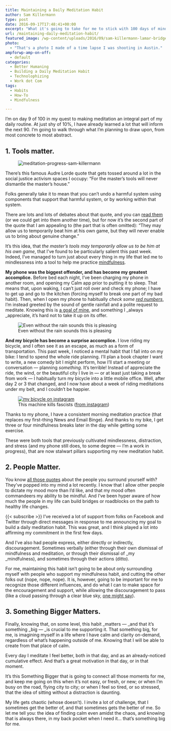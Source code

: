 ```yaml
---
title: Maintaining a Daily Meditation Habit
author: Sam Killermann
type: post
date: 2016-09-17T17:48:41+00:00
excerpt: "What it's going to take for me to stick with 100 days of mindfulness"
url: /maintaining-daily-meditation-habit/
featured_image: /wp-content/uploads/2016/09/sam-killermann-lamar-bridge2.jpg
photo:
  - "That's a photo I made of a time lapse I was shooting in Austin."
ampforwp-amp-on-off:
  - default
categories:
  - Better Humaning
  - Building a Daily Meditation Habit
  - Technolophizing
  - Work dot Com
tags:
  - Habits
  - How-To
  - Mindfulness

---
```

I&#8217;m on day 9 of 100 in my quest to making meditation an integral part of my daily routine. At just shy of 10%, I have already learned a lot that will inform the next 90. I&#8217;m going to walk through what I&#8217;m planning to draw upon, from most concrete to most abstract.

## 1. Tools matter.

<div class="wp-block-image">
  <figure class="alignright"><img data-src="//wp-content/uploads/2016/09/meditation-progress-sam-killermann-e1474133301429.jpg" alt="meditation-progress-sam-killermann" class="wp-image-884 lazy-load" srcset="/wp-content/uploads/2016/09/meditation-progress-sam-killermann-e1474133301429.jpg 350w, /wp-content/uploads/2016/09/meditation-progress-sam-killermann-e1474133301429-150x150.jpg 150w, /wp-content/uploads/2016/09/meditation-progress-sam-killermann-e1474133301429-300x300.jpg 300w" sizes="(max-width: 350px) 100vw, 350px" /></figure>
</div>

There&#8217;s this famous Audre Lorde quote that gets tossed around a lot in the social justice activism spaces I occupy: &#8220;For the master’s tools will never dismantle the master’s house.&#8221;

Folks generally take it to mean that you can&#8217;t undo a harmful system using components that support that harmful system, or by working within that system.

There are lots and lots of debates about that quote, and you can [read them][1] (or we could get into them another time), but for now it&#8217;s the second part of the quote that I am appealing to (the part that is often omitted): &#8220;They may allow us to temporarily beat him at his own game, but they will never enable us to bring about genuine change.&#8221;

It&#8217;s this idea, that _the master&#8217;s tools may temporarily allow us to be him at his own game_, that I&#8217;ve found to be particularly salient this past week. Indeed, I&#8217;ve managed to turn just about every thing in my life that led me to mindlessness into a tool to help me practice [mindfulness][2].

<!--more-->

**My phone was the biggest offender, and has become my greatest accomplice.** Before bed each night, I&#8217;ve been charging my phone in another room, and opening my Calm app prior to putting it to sleep. That means that, upon waking, I can&#8217;t just roll over and check my phone; I have to get up and go to the kitchen (forcing myself to break one part of my bad habit). Then, when I open my phone to habitually _check some [red numbers][3]_, I&#8217;m instead greeted by the sound of gentle rainfall and a polite request to meditate. Knowing this is [a goal of mine][4], and something I _always _appreciate, it&#8217;s hard not to take it up on its offer.

<div class="wp-block-image wp-image-885">
  <figure class="aligncenter"><img data-src="//wp-content/uploads/2016/09/IMG_5218-576x1024.png" alt="Even without the rain sounds this is pleasing" class="wp-image-885 lazy-load" srcset="/wp-content/uploads/2016/09/IMG_5218-576x1024.png 576w, /wp-content/uploads/2016/09/IMG_5218-169x300.png 169w, /wp-content/uploads/2016/09/IMG_5218.png 750w" sizes="(max-width: 576px) 100vw, 576px" /><figcaption>Even without the rain sounds this is pleasing</figcaption></figure>
</div>

**And my bicycle has become a surprise accomplice.** I love riding my bicycle, and I often see it as an escape, as much as a form of transportation. This past week, I noticed a mental habit that I fall into on my bike: I tend to spend the whole ride planning. I&#8217;ll plan a book chapter I want to write, a new comedy bit I might perform, how I&#8217;ll start a meeting or conversation &#8212; planning _something_. It&#8217;s terrible! Instead of appreciate the ride, the wind, or the beautiful city I live in &#8212; or at least just taking a break from work &#8212; I habitually turn my bicycle into a little mobile office. Well, after day 2 or 3 that changed, and I now have about a week of riding meditations under my belt, and I couldn&#8217;t be happier.

<div class="wp-block-image wp-image-891">
  <figure class="aligncenter"><a href="https://www.instagram.com/p/BAvKcVqFHn3/?taken-by=killermann"><img data-src="//wp-content/uploads/2016/09/sam-killermann-bicycle.jpg" alt="my bicycle on instagram" class="wp-image-891 lazy-load" srcset="/wp-content/uploads/2016/09/sam-killermann-bicycle.jpg 800w, /wp-content/uploads/2016/09/sam-killermann-bicycle-300x200.jpg 300w, /wp-content/uploads/2016/09/sam-killermann-bicycle-768x512.jpg 768w" sizes="(max-width: 800px) 100vw, 800px" /></a><figcaption>This machine kills fascists (<a href="https://www.instagram.com/p/BAvKcVqFHn3/?taken-by=killermann">from instagram</a>)</figcaption></figure>
</div>

Thanks to my phone, I have a consistent morning meditation practice (that replaces my first-thing News and Email Binge). And thanks to my bike, I get three or four mindfulness breaks later in the day while getting some exercise.

These were both tools that previously cultivated mindlessness, distraction, and stress (and my phone still does, to some degree &#8212; I&#8217;m a work in progress), that are now stalwart pillars supporting my new meditation habit.

## 2. People Matter.

You know [all those quotes][5] about the people you surround yourself with? They&#8217;ve popped into my mind a lot recently. I know that I allow other people to dictate my mood more than I&#8217;d like, and that my mood often commandeers my ability to be mindful. And I&#8217;ve been hyper aware of how much the people in my life can build bridges or roadblocks on the path to healthy life changes.

{{< subscribe >}}
I&#8217;ve received a lot of support from folks on Facebook and Twitter through direct messages in response to me announcing my goal to build a daily meditation habit. This was great, and I think played a lot into affirming my commitment in the first few days.

And I&#8217;ve also had people express, either directly or indirectly, discouragement. Sometimes verbally (either through their own dismissal of mindfulness and meditation, or through their dismissal of _my _mindfulness), and sometimes through their actions (ditto).

For me, maintaining this habit isn&#8217;t going to be about only surrounding myself with people who support my mindfulness habit, and cutting the other folks out (nope, nope, nope). It is, however, going to be important for me to recognize those different influences, and do what I can to make space for the encouragement and support, while allowing the discouragement to pass (like a cloud passing through a clear blue sky, [one might say][6]).

## 3. Something Bigger Matters.

Finally, knowing that, on some level, this habit _matters &#8212; _and that it&#8217;s something _big &#8212; _is crucial to me supporting it. That something big, for me, is imagining myself in a life where I have calm and clarity on-demand, regardless of what&#8217;s happening outside of me. Knowing that I will be able to create from that place of calm.

Every day I meditate I feel better, both in that day, and as an already-noticed cumulative effect. And that&#8217;s a great motivation in that day, or in that moment.

It&#8217;s this Something Bigger that is going to connect all those moments for me, and keep me going on this when it&#8217;s not easy, or fresh, or new; or when I&#8217;m busy on the road, flying city to city; or when I feel so tired, or so stressed, that the idea of sitting without a distraction is daunting.

My life gets chaotic (whose doesn&#8217;t). I invite a lot of challenge, that I sometimes get the better of, and that sometimes gets the better of me. So let me tell you: the idea of finding calm even amidst the chaos, and knowing that is always there, in my back pocket when I need it&#8230; that&#8217;s something big for me.

 [1]: https://www.google.com/search?client=safari&rls=en&q=can+you+destroy+the+master's+house+using+the+master's+tools+audre+lorde+quote&ie=UTF-8&oe=UTF-8
 [2]: //tips-for-living-mindfully/
 [3]: //numbers-rule-my-life/
 [4]: //building-daily-meditation-habit/
 [5]: http://www.brainyquote.com/quotes/keywords/surround_yourself.html
 [6]: https://kadampa-center.org/sites/default/files/Handouts5-7.pdf